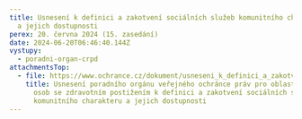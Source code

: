 ```yaml
---
title: Usnesení k definici a zakotvení sociálních služeb komunitního charakteru
  a jejich dostupnosti
perex: 20. června 2024 (15. zasedání)
date: 2024-06-20T06:46:40.144Z
vystupy:
  - poradni-organ-crpd
attachmentsTop:
  - file: https://www.ochrance.cz/dokument/usneseni_k_definici_a_zakotveni_socialnich_sluzeb_komunitniho_charakteru_a_jejich_dostupnosti/usneseni_2024_15_k_vymezeni_soc._sluzeb_komunitniho_charakteru.pdf
    title: Usnesení poradního orgánu veřejného ochránce práv pro oblast ochrany práv
      osob se zdravotním postižením k definici a zakotvení sociálních služeb
      komunitního charakteru a jejich dostupnosti
---
```

